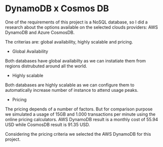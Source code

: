 # DynamoDB x Cosmos DB

One of the requirements of this project is a NoSQL database, so I did a research about the options available on the selected clouds providers: AWS DynamoDB and Azure CosmosDB.

The criterias are: global availability, highly scalable and pricing. 

* Global Availability

Both databases have global availabilty as we can instatiate them from regions distrubuted around all the world.

* Highly scalable

Both databases are highly scalable as we can configure them to automatically increase number of instance to attend usage peaks.

* Pricing

The pricing depends of a number of factors. But for comparison purpose we simulated a usage of 15GB and 1.000 transactions per minute using the online pricing calculators. AWS DynamoDB result is a monthly cost of 55.94 USD while CosmosDB result is 91.35 USD.

Considering the pricing criteria we selected the AWS DynamoDB for this project.